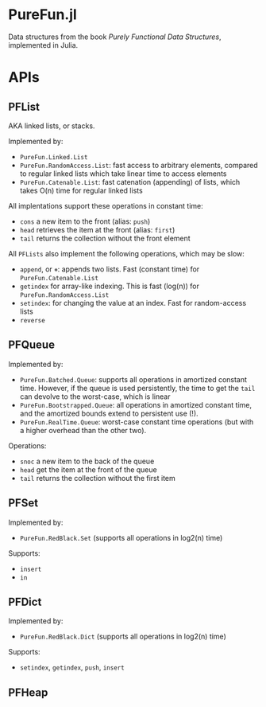 PureFun.jl
============

Data structures from the book *Purely Functional Data Structures*, implemented
in Julia.

# APIs

## PFList

AKA linked lists, or stacks.

Implemented by:

- `PureFun.Linked.List`
- `PureFun.RandomAccess.List`: fast access to arbitrary elements, compared to
  regular linked lists which take linear time to access elements
- `PureFun.Catenable.List`: fast catenation (appending) of lists, which takes
  O(n) time for regular linked lists

All implentations support these operations in constant time:

- `cons` a new item to the front (alias: `push`)
- `head` retrieves the item at the front (alias: `first`)
- `tail` returns the collection without the front element

All `PFLists` also implement the following operations, which may be slow:

- `append`, or `⧺`: appends two lists. Fast (constant time) for
  `PureFun.Catenable.List`
- `getindex` for array-like indexing. This is fast (log(n)) for
  `PureFun.RandomAccess.List`
- `setindex`: for changing the value at an index. Fast for random-access lists
- `reverse`

## PFQueue

Implemented by:

- `PureFun.Batched.Queue`: supports all operations in amortized constant time.
  However, if the queue is used persistently, the time to get the `tail` can
  devolve to the worst-case, which is linear
- `PureFun.Bootstrapped.Queue`: all operations in amortized constant time, and
  the amortized bounds extend to persistent use (!).
- `PureFun.RealTime.Queue`: worst-case constant time operations (but with a
  higher overhead than the other two).

Operations:

- `snoc` a new item to the back of the queue
- `head` get the item at the front of the queue
- `tail` returns the collection without the first item

## PFSet

Implemented by:

- `PureFun.RedBlack.Set` (supports all operations in log2(n) time)

Supports:

- `insert`
- `in`

## PFDict

Implemented by:

- `PureFun.RedBlack.Dict` (supports all operations in log2(n) time)

Supports:

- `setindex`, `getindex`, `push`, `insert`

## PFHeap
